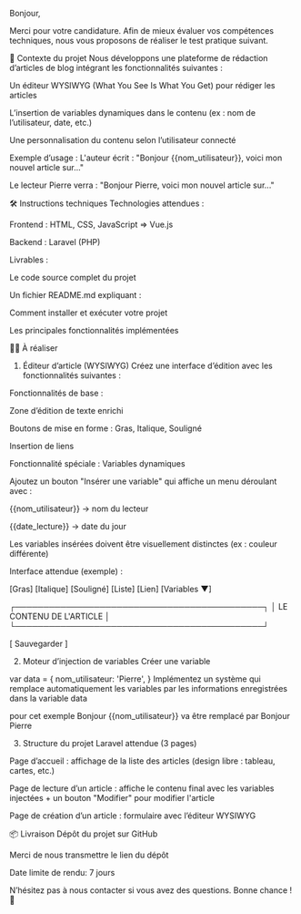 Bonjour,

Merci pour votre candidature. Afin de mieux évaluer vos compétences techniques, nous vous proposons de réaliser le test pratique suivant.

🧩 Contexte du projet
Nous développons une plateforme de rédaction d’articles de blog intégrant les fonctionnalités suivantes :

Un éditeur WYSIWYG (What You See Is What You Get) pour rédiger les articles

L’insertion de variables dynamiques dans le contenu (ex : nom de l’utilisateur, date, etc.)

Une personnalisation du contenu selon l’utilisateur connecté

Exemple d’usage :
L'auteur écrit :
"Bonjour {{nom_utilisateur}}, voici mon nouvel article sur..."

Le lecteur Pierre verra :
"Bonjour Pierre, voici mon nouvel article sur..."

🛠️ Instructions techniques
Technologies attendues :

Frontend : HTML, CSS, JavaScript  =>  Vue.js

Backend : Laravel (PHP)

Livrables :

Le code source complet du projet

Un fichier README.md expliquant :

Comment installer et exécuter votre projet

Les principales fonctionnalités implémentées

🧑‍💻 À réaliser
1. Éditeur d’article (WYSIWYG)
Créez une interface d’édition avec les fonctionnalités suivantes :

Fonctionnalités de base :

Zone d’édition de texte enrichi

Boutons de mise en forme : Gras, Italique, Souligné

Insertion de liens

Fonctionnalité spéciale : Variables dynamiques

Ajoutez un bouton "Insérer une variable" qui affiche un menu déroulant avec :

{{nom_utilisateur}} → nom du lecteur

{{date_lecture}} → date du jour

Les variables insérées doivent être visuellement distinctes (ex : couleur différente)

Interface attendue (exemple) :



[Gras] [Italique] [Souligné] [Liste] [Lien] [Variables ▼]

┌────────────────────────────────────────────┐
│       LE CONTENU DE L'ARTICLE              │
└────────────────────────────────────────────┘

[ Sauvegarder ]

2. Moteur d’injection de variables
Créer une variable 

var data  = {
      nom_utilisateur: 'Pierre',
}
Implémentez un système qui remplace automatiquement les variables par les informations enregistrées dans la variable data 

pour cet exemple Bonjour {{nom_utilisateur}} va être remplacé par Bonjour Pierre 

3. Structure du projet Laravel attendue (3 pages)

Page d’accueil : affichage de la liste des articles (design libre : tableau, cartes, etc.)

Page de lecture d’un article : affiche le contenu final avec les variables injectées + un bouton "Modifier" pour modifier l'article

Page de création d’un article : formulaire avec l’éditeur WYSIWYG

📦 Livraison
Dépôt du projet sur GitHub

Merci de nous transmettre le lien du dépôt

Date limite de rendu: 7 jours 


N’hésitez pas à nous contacter si vous avez des questions.
Bonne chance ! 🚀
